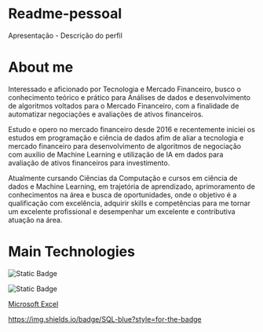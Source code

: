 # Readme-pessoal
Apresentação - Descrição do perfil

# About me
  Interessado e aficionado por Tecnologia e Mercado Financeiro, busco o conhecimento teórico e prático para Análises de dados e desenvolvimento de algoritmos voltados para o Mercado Financeiro, com a finalidade de automatizar negociações e avaliações de ativos financeiros.
  
  Estudo e opero no mercado financeiro desde 2016 e recentemente iniciei os estudos em programação e ciência de dados afim de aliar a tecnologia e mercado financeiro para desenvolvimento de algoritmos de negociação com auxilio de Machine Learning e utilização de IA em dados para avaliação de ativos financeiros para         investimento.
  
  Atualmente cursando Ciências da Computação e cursos em ciência de dados e Machine Learning, em trajetória de aprendizado, aprimoramento de conhecimentos na área e busca de oportunidades, onde o objetivo é a qualificação com excelência, adquirir skills e competências para me tornar um excelente profissional e desempenhar um excelente e contributiva atuação na área.



# Main Technologies
  ![Static Badge](https://img.shields.io/badge/R-%23276DC3?style=for-the-badge&logo=r)

  ![Static Badge](https://img.shields.io/badge/Python-%233776AB?style=for-the-badge&logo=python&labelColor=black)
  
  [Microsoft Excel](https://img.shields.io/badge/Microsoft-Excel-Green?style=for-the-badge)
  
  https://img.shields.io/badge/SQL-blue?style=for-the-badge


